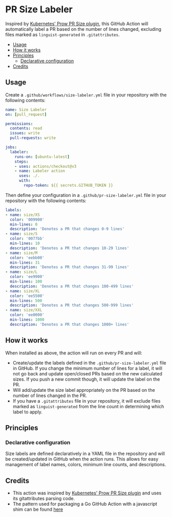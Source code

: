 # PR Size Labeler

Inspired by [Kubernetes' Prow PR Size plugin](https://prow.k8s.io/plugins), this GitHub Action 
will automatically label a PR based on the number of lines changed, excluding files
marked as `linguist-generated` in `.gitattributes`.

- [Usage](#usage)
- [How it works](#how-it-works)
- [Principles](#principles)
  - [Declarative configuration](#declarative-configuration)
- [Credits](#credits)


## Usage

Create a `.github/workflows/size-labeler.yml` file in your repository with the following contents:

```yaml
name: Size Labeler
on: [pull_request]

permissions:
  contents: read
  issues: write
  pull-requests: write

jobs:
  labeler:
    runs-on: [ubuntu-latest]
    steps:
    - uses: actions/checkout@v3
    - name: Labeler action
      uses: ./.
      with:
        repo-token: ${{ secrets.GITHUB_TOKEN }}
```

Then define your configuration in a `.github/pr-size-labeler.yml` file in your repository with the following contents:

```yaml
labels:
- name: size/XS
  color: '009900'
  min-lines: 0
  description: 'Denotes a PR that changes 0-9 lines'
- name: size/S
  color: '0077bb'
  min-lines: 10
  description: 'Denotes a PR that changes 10-29 lines'
- name: size/M
  color: 'eebb00'
  min-lines: 31
  description: 'Denotes a PR that changes 31-99 lines'
- name: size/L
  color: 'ee9900'
  min-lines: 100
  description: 'Denotes a PR that changes 100-499 lines'
- name: size/XL
  color: 'ee5500'
  min-lines: 500
  description: 'Denotes a PR that changes 500-999 lines'
- name: size/XXL
  color: 'ee0000'
  min-lines: 1000
  description: 'Denotes a PR that changes 1000+ lines'
```

## How it works

When installed as above, the action will run on every PR and will:
* Create/update the labels defined in the `.github/pr-size-labeler.yml` file in GitHub. If you change the minimum number of lines for a label, it will not go back and update open/closed PRs based on the new calculated sizes. If you push a new commit though, it will update the label on the PR.
* Will add/update the size label appropriately on the PR based on the number of lines changed in the PR.
* If you have a `.gitattributes` file in your repository, it will exclude files marked as `linguist-generated` from the line count in determining which label to apply.

## Principles

### Declarative configuration

Size labels are defined declaratively in a YAML file in the repository and will be created/updated in GitHub when the action runs. This allows for easy management of label names, colors, minimum line counts, and descriptions.


## Credits

* This action was inspired by [Kubernetes' Prow PR Size plugin](https://prow.k8s.io/plugins) and uses its gitattributes parsing code.
* The pattern used for packaging a Go GitHub Action with a javascript shim can be found [here](https://full-stack.blend.com/how-we-write-github-actions-in-go.html#small-entrypoint-scripts)
